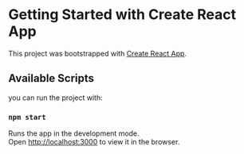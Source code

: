 # Getting Started with Create React App

This project was bootstrapped with [Create React App](https://github.com/facebook/create-react-app).

## Available Scripts

you can run the project with:

### `npm start`

Runs the app in the development mode.\
Open [http://localhost:3000](http://localhost:3000) to view it in the browser.

